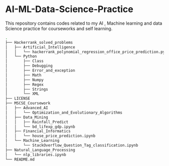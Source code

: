 # AI-ML-Data-Science-Practice
This repository contains codes related to my AI , Machine learning and data Science practice for courseworks and self learning.

``` bash
.
├── Hackerrank_solved_problems
│   ├── Artificial_Intelligence
│   │   └── hackerrank_polynomial_regression_office_price_prediction.py
│   └── Python
│       ├── Class
│       ├── Debugging
│       ├── Error_and_exception
│       ├── Math
│       ├── Numpy
│       ├── Regex
│       ├── Strings
│       └── XML
├── LICENSE
├── MSCSE_Coursework
│   ├── Advanced_AI
│   │   └── Optimization_and_Evolutionary_Algorithms
│   ├── Data_Mining
│   │   ├── Rainfall_Predict
│   │   └── bd_lifexp_gdp.ipynb
│   ├── Financial_Informatics
│   │   └── house_price_prediction.ipynb
│   └── Machine_Learning
│       └── StackOverflow_Question_Tag_classification.ipynb
├── Natural_Language_Processing
│   └── nlp_libraries.ipynb
└── README.md
```
